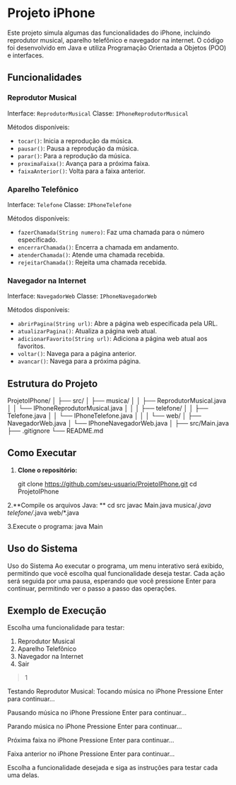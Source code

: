 # Projeto iPhone

Este projeto simula algumas das funcionalidades do iPhone, incluindo reprodutor musical, aparelho telefônico e navegador na internet. O código foi desenvolvido em Java e utiliza Programação Orientada a Objetos (POO) e interfaces.

## Funcionalidades

### Reprodutor Musical
Interface: `ReprodutorMusical`
Classe: `IPhoneReprodutorMusical`

Métodos disponíveis:
- `tocar()`: Inicia a reprodução da música.
- `pausar()`: Pausa a reprodução da música.
- `parar()`: Para a reprodução da música.
- `proximaFaixa()`: Avança para a próxima faixa.
- `faixaAnterior()`: Volta para a faixa anterior.

### Aparelho Telefônico
Interface: `Telefone`
Classe: `IPhoneTelefone`

Métodos disponíveis:
- `fazerChamada(String numero)`: Faz uma chamada para o número especificado.
- `encerrarChamada()`: Encerra a chamada em andamento.
- `atenderChamada()`: Atende uma chamada recebida.
- `rejeitarChamada()`: Rejeita uma chamada recebida.

### Navegador na Internet
Interface: `NavegadorWeb`
Classe: `IPhoneNavegadorWeb`

Métodos disponíveis:
- `abrirPagina(String url)`: Abre a página web especificada pela URL.
- `atualizarPagina()`: Atualiza a página web atual.
- `adicionarFavorito(String url)`: Adiciona a página web atual aos favoritos.
- `voltar()`: Navega para a página anterior.
- `avancar()`: Navega para a próxima página.

## Estrutura do Projeto
ProjetoIPhone/
│
├── src/
│ ├── musica/
│ │ ├── ReprodutorMusical.java
│ │ └── IPhoneReprodutorMusical.java
│ │
│ ├── telefone/
│ │ ├── Telefone.java
│ │ └── IPhoneTelefone.java
│ │
│ └── web/
│ ├── NavegadorWeb.java
│ └── IPhoneNavegadorWeb.java
│
├── src/Main.java
├── .gitignore
└── README.md



## Como Executar

1. **Clone o repositório:**

   git clone https://github.com/seu-usuario/ProjetoIPhone.git
   cd ProjetoIPhone
   
2.**Compile os arquivos Java: **
 cd src
javac Main.java musica/*.java telefone/*.java web/*.java

3.Execute o programa:
java Main

## Uso do Sistema
Uso do Sistema
Ao executar o programa, um menu interativo será exibido, permitindo que você escolha qual
funcionalidade deseja testar. Cada ação será seguida por uma pausa, esperando que você pressione Enter para continuar, 
permitindo ver o passo a passo das operações.

## Exemplo de Execução
Escolha uma funcionalidade para testar:
1. Reprodutor Musical
2. Aparelho Telefônico
3. Navegador na Internet
0. Sair
> 1

Testando Reprodutor Musical:
Tocando música no iPhone
Pressione Enter para continuar...

Pausando música no iPhone
Pressione Enter para continuar...

Parando música no iPhone
Pressione Enter para continuar...

Próxima faixa no iPhone
Pressione Enter para continuar...

Faixa anterior no iPhone
Pressione Enter para continuar...

Escolha a funcionalidade desejada e siga as instruções para testar cada uma delas.

